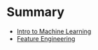 # Summary

*   [Intro to Machine Learning](./intro_to_ml.md)
*   [Feature Engineering](./feature_engineering.md)
